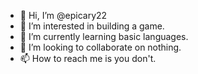 - 👋 Hi, I’m @epicary22
- 👀 I’m interested in building a game.
- 🌱 I’m currently learning basic languages.
- 💞️ I’m looking to collaborate on nothing.
- 📫 How to reach me is you don't.

<!---
epicary22/epicary22 is a ✨ special ✨ repository because its `README.md` (this file) appears on your GitHub profile.
You can click the Preview link to take a look at your changes.
--->

